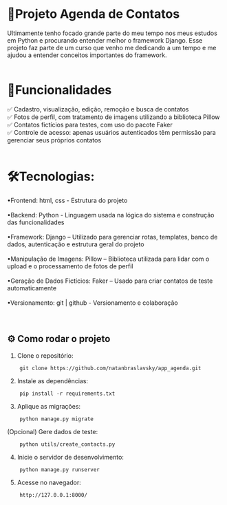 # 🔎Projeto Agenda de Contatos
Ultimamente tenho focado grande parte do meu tempo nos meus estudos em Python e procurando entender melhor o framework Django. Esse projeto faz parte de um curso que venho me dedicando a um tempo e me ajudou a entender conceitos importantes do framework.
<br><br>
# 🧠Funcionalidades

✅ Cadastro, visualização, edição, remoção e busca de contatos<br>
✅ Fotos de perfil, com tratamento de imagens utilizando a biblioteca Pillow<br>
✅ Contatos fictícios para testes, com uso do pacote Faker<br>
✅ Controle de acesso: apenas usuários autenticados têm permissão para gerenciar seus próprios contatos
<br><br>
# 🛠️Tecnologias:

•Frontend: html, css - Estrutura do projeto<br><br>
•Backend: Python - Linguagem usada na lógica do sistema e construção das funcionalidades<br><br>
•Framework: Django – Utilizado para gerenciar rotas, templates, banco de dados, autenticação e estrutura geral do projeto<br><br>
•Manipulação de Imagens: Pillow – Biblioteca utilizada para lidar com o upload e o processamento de fotos de perfil<br><br>
•Geração de Dados Fictícios: Faker – Usado para criar contatos de teste automaticamente<br><br>
•Versionamento: git | github - Versionamento e colaboração<br><br>
<br>
<h2>
    ⚙ Como rodar o projeto
</h2>

1. Clone o repositório:

```
    git clone https://github.com/natanbraslavsky/app_agenda.git
```


2. Instale as dependências:

```
    pip install -r requirements.txt
```



3. Aplique as migrações:

```
    python manage.py migrate
```


(Opcional) Gere dados de teste:


```
    python utils/create_contacts.py
```


4. Inicie o servidor de desenvolvimento:

```
    python manage.py runserver
```


5. Acesse no navegador:


```
    http://127.0.0.1:8000/
```

